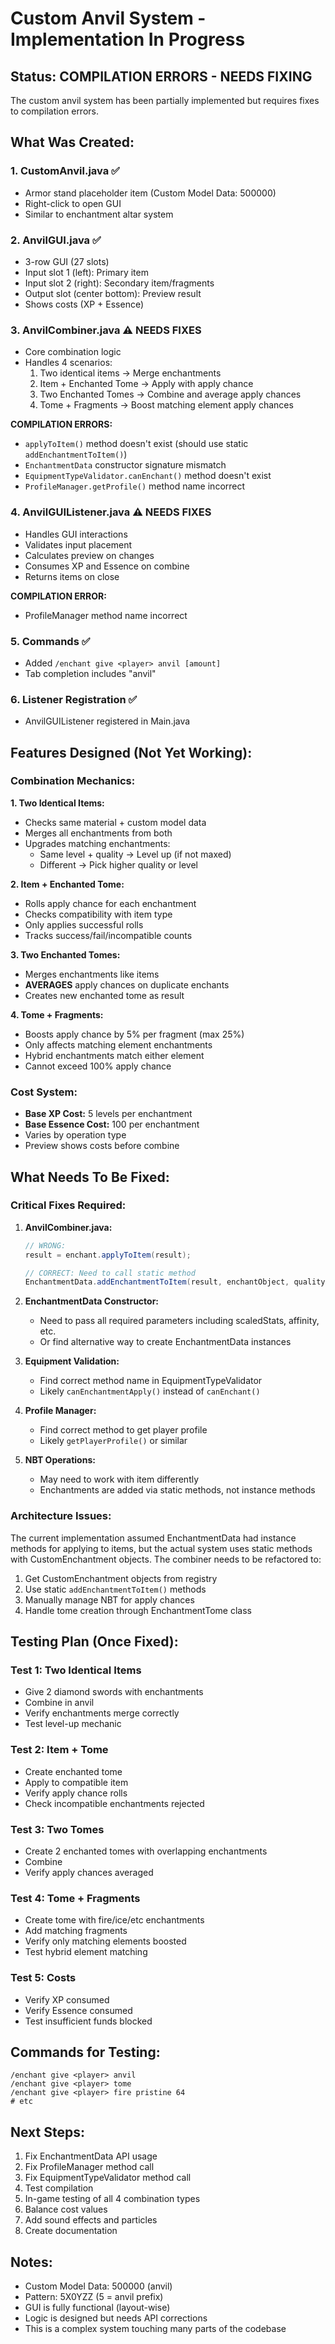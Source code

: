 # Custom Anvil System - Implementation In Progress

## Status: COMPILATION ERRORS - NEEDS FIXING

The custom anvil system has been partially implemented but requires fixes to compilation errors.

## What Was Created:

### 1. **CustomAnvil.java** ✅
- Armor stand placeholder item (Custom Model Data: 500000)
- Right-click to open GUI
- Similar to enchantment altar system

### 2. **AnvilGUI.java** ✅
- 3-row GUI (27 slots)
- Input slot 1 (left): Primary item
- Input slot 2 (right): Secondary item/fragments
- Output slot (center bottom): Preview result
- Shows costs (XP + Essence)

### 3. **AnvilCombiner.java** ⚠️ NEEDS FIXES
- Core combination logic
- Handles 4 scenarios:
  1. Two identical items → Merge enchantments
  2. Item + Enchanted Tome → Apply with apply chance
  3. Two Enchanted Tomes → Combine and average apply chances
  4. Tome + Fragments → Boost matching element apply chances

**COMPILATION ERRORS:**
- `applyToItem()` method doesn't exist (should use static `addEnchantmentToItem()`)
- `EnchantmentData` constructor signature mismatch
- `EquipmentTypeValidator.canEnchant()` method doesn't exist
- `ProfileManager.getProfile()` method name incorrect

### 4. **AnvilGUIListener.java** ⚠️ NEEDS FIXES
- Handles GUI interactions
- Validates input placement
- Calculates preview on changes
- Consumes XP and Essence on combine
- Returns items on close

**COMPILATION ERROR:**
- ProfileManager method name incorrect

### 5. **Commands** ✅
- Added `/enchant give <player> anvil [amount]`
- Tab completion includes "anvil"

### 6. **Listener Registration** ✅
- AnvilGUIListener registered in Main.java

## Features Designed (Not Yet Working):

### Combination Mechanics:

**1. Two Identical Items:**
- Checks same material + custom model data
- Merges all enchantments from both
- Upgrades matching enchantments:
  - Same level + quality → Level up (if not maxed)
  - Different → Pick higher quality or level

**2. Item + Enchanted Tome:**
- Rolls apply chance for each enchantment
- Checks compatibility with item type
- Only applies successful rolls
- Tracks success/fail/incompatible counts

**3. Two Enchanted Tomes:**
- Merges enchantments like items
- **AVERAGES** apply chances on duplicate enchants
- Creates new enchanted tome as result

**4. Tome + Fragments:**
- Boosts apply chance by 5% per fragment (max 25%)
- Only affects matching element enchantments
- Hybrid enchantments match either element
- Cannot exceed 100% apply chance

### Cost System:
- **Base XP Cost:** 5 levels per enchantment
- **Base Essence Cost:** 100 per enchantment
- Varies by operation type
- Preview shows costs before combine

## What Needs To Be Fixed:

### Critical Fixes Required:

1. **AnvilCombiner.java:**
   ```java
   // WRONG:
   result = enchant.applyToItem(result);
   
   // CORRECT: Need to call static method
   EnchantmentData.addEnchantmentToItem(result, enchantObject, quality, level);
   ```

2. **EnchantmentData Constructor:**
   - Need to pass all required parameters including scaledStats, affinity, etc.
   - Or find alternative way to create EnchantmentData instances

3. **Equipment Validation:**
   - Find correct method name in EquipmentTypeValidator
   - Likely `canEnchantmentApply()` instead of `canEnchant()`

4. **Profile Manager:**
   - Find correct method to get player profile
   - Likely `getPlayerProfile()` or similar

5. **NBT Operations:**
   - May need to work with item differently
   - Enchantments are added via static methods, not instance methods

### Architecture Issues:

The current implementation assumed EnchantmentData had instance methods for applying to items, but the actual system uses static methods with CustomEnchantment objects. The combiner needs to be refactored to:

1. Get CustomEnchantment objects from registry
2. Use static `addEnchantmentToItem()` methods
3. Manually manage NBT for apply chances
4. Handle tome creation through EnchantmentTome class

## Testing Plan (Once Fixed):

### Test 1: Two Identical Items
- Give 2 diamond swords with enchantments
- Combine in anvil
- Verify enchantments merge correctly
- Test level-up mechanic

### Test 2: Item + Tome
- Create enchanted tome
- Apply to compatible item
- Verify apply chance rolls
- Check incompatible enchantments rejected

### Test 3: Two Tomes
- Create 2 enchanted tomes with overlapping enchantments
- Combine
- Verify apply chances averaged

### Test 4: Tome + Fragments
- Create tome with fire/ice/etc enchantments
- Add matching fragments
- Verify only matching elements boosted
- Test hybrid element matching

### Test 5: Costs
- Verify XP consumed
- Verify Essence consumed
- Test insufficient funds blocked

## Commands for Testing:

```
/enchant give <player> anvil
/enchant give <player> tome
/enchant give <player> fire pristine 64
# etc
```

## Next Steps:

1. Fix EnchantmentData API usage
2. Fix ProfileManager method call
3. Fix EquipmentTypeValidator method call
4. Test compilation
5. In-game testing of all 4 combination types
6. Balance cost values
7. Add sound effects and particles
8. Create documentation

## Notes:

- Custom Model Data: 500000 (anvil)
- Pattern: 5X0YZZ (5 = anvil prefix)
- GUI is fully functional (layout-wise)
- Logic is designed but needs API corrections
- This is a complex system touching many parts of the codebase

